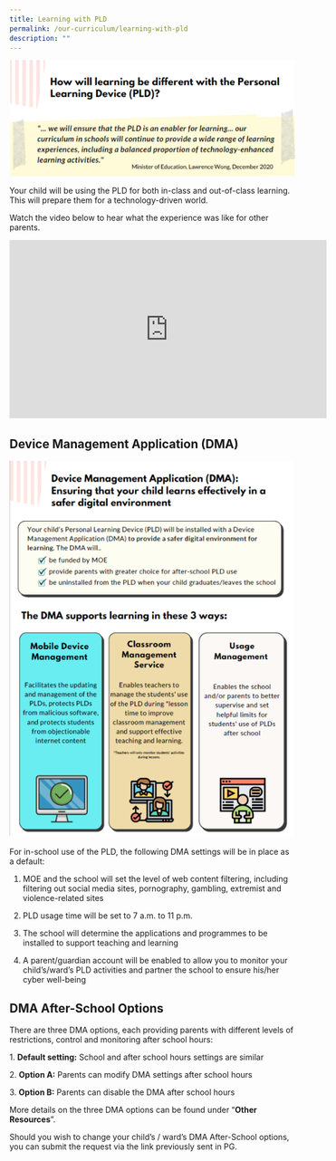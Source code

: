 ```yaml
---
title: Learning with PLD
permalink: /our-curriculum/learning-with-pld
description: ""
---
```

![](/images/DMA2.png)

Your child will be using the PLD for both in-class and out-of-class learning. This will prepare them for a technology-driven world.

Watch the video below to hear what the experience was like for other parents.

<iframe width="560" height="315" src="https://www.youtube.com/embed/6oIAtbruVf4" title="YouTube video player" frameborder="0" allow="accelerometer; autoplay; clipboard-write; encrypted-media; gyroscope; picture-in-picture" allowfullscreen></iframe>

Device Management Application (DMA)
------------------------

![](/images/DMA.png)

For in-school use of the PLD, the following DMA settings will be in place as a default:

1.  MOE and the school will set the level of web content filtering, including filtering out social media sites, pornography, gambling, extremist and violence-related sites
    
      
    
2.  PLD usage time will be set to 7 a.m. to 11 p.m.
    
      
    
3.  The school will determine the applications and programmes to be installed to support teaching and learning
    
      
    
4.  A parent/guardian account will be enabled to allow you to monitor your child’s/ward’s PLD activities and partner the school to ensure his/her cyber well-being
    
      
    

DMA After-School Options
------------------------

  

There are three DMA options, each providing parents with different levels of restrictions, control and monitoring after school hours:

  

1. **Default setting:** School and after school hours settings are similar

2. **Option A:** Parents can modify DMA settings after school hours

3. **Option B:** Parents can disable the DMA after school hours

  

More details on the three DMA options can be found under “**Other Resources**”.

  

Should you wish to change your child’s / ward’s DMA After-School options, you can submit the request via the link previously sent in PG.